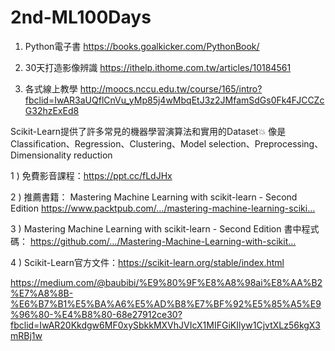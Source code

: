 # 2nd-ML100Days


1. Python電子書 https://books.goalkicker.com/PythonBook/ 

2. 30天打造影像辨識 https://ithelp.ithome.com.tw/articles/10184561 

3. 各式線上教學 http://moocs.nccu.edu.tw/course/165/intro?fbclid=IwAR3aUQflCnVu_yMp85j4wMbqEtJ3z2JMfamSdGs0Fk4FJCCZcG32hzExEd8



Scikit-Learn提供了許多常見的機器學習演算法和實用的Dataset💥
像是Classification、Regression、Clustering、Model selection、Preprocessing、Dimensionality reduction

1 ) 免費影音課程：https://ppt.cc/fLdJHx

2 ) 推薦書籍： Mastering Machine Learning with scikit-learn - Second Edition
https://www.packtpub.com/…/mastering-machine-learning-sciki…

3 ) Mastering Machine Learning with scikit-learn - Second Edition 書中程式碼：
https://github.com/…/Mastering-Machine-Learning-with-scikit…

4 ) Scikit-Learn官方文件：https://scikit-learn.org/stable/index.html


https://medium.com/@baubibi/%E9%80%9F%E8%A8%98ai%E8%AA%B2%E7%A8%8B-%E6%B7%B1%E5%BA%A6%E5%AD%B8%E7%BF%92%E5%85%A5%E9%96%80-%E4%B8%80-68e27912ce30?fbclid=IwAR20Kkdgw6MF0xySbkkMXVhJVIcX1MIFGiKIlyw1CjvtXLz56kgX3mRBj1w

